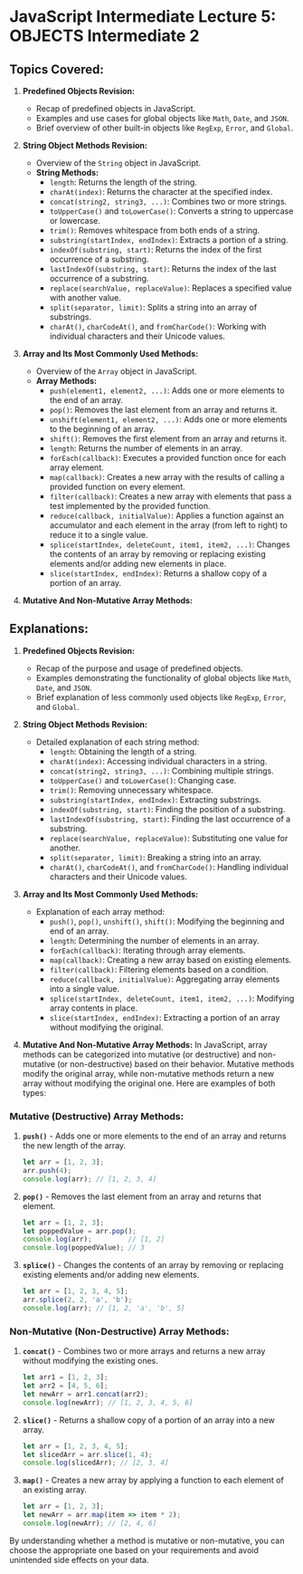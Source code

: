 # JavaScript Intermediate Lecture 5: OBJECTS Intermediate 2

## Topics Covered:

1. **Predefined Objects Revision:**
   - Recap of predefined objects in JavaScript.
   - Examples and use cases for global objects like `Math`, `Date`, and `JSON`.
   - Brief overview of other built-in objects like `RegExp`, `Error`, and `Global`.

2. **String Object Methods Revision:**
   - Overview of the `String` object in JavaScript.
   - **String Methods:**
      - `length`: Returns the length of the string.
      - `charAt(index)`: Returns the character at the specified index.
      - `concat(string2, string3, ...)`: Combines two or more strings.
      - `toUpperCase()` and `toLowerCase()`: Converts a string to uppercase or lowercase.
      - `trim()`: Removes whitespace from both ends of a string.
      - `substring(startIndex, endIndex)`: Extracts a portion of a string.
      - `indexOf(substring, start)`: Returns the index of the first occurrence of a substring.
      - `lastIndexOf(substring, start)`: Returns the index of the last occurrence of a substring.
      - `replace(searchValue, replaceValue)`: Replaces a specified value with another value.
      - `split(separator, limit)`: Splits a string into an array of substrings.
      - `charAt()`, `charCodeAt()`, and `fromCharCode()`: Working with individual characters and their Unicode values.

3. **Array and Its Most Commonly Used Methods:**
   - Overview of the `Array` object in JavaScript.
   - **Array Methods:**
      - `push(element1, element2, ...)`: Adds one or more elements to the end of an array.
      - `pop()`: Removes the last element from an array and returns it.
      - `unshift(element1, element2, ...)`: Adds one or more elements to the beginning of an array.
      - `shift()`: Removes the first element from an array and returns it.
      - `length`: Returns the number of elements in an array.
      - `forEach(callback)`: Executes a provided function once for each array element.
      - `map(callback)`: Creates a new array with the results of calling a provided function on every element.
      - `filter(callback)`: Creates a new array with elements that pass a test implemented by the provided function.
      - `reduce(callback, initialValue)`: Applies a function against an accumulator and each element in the array (from left to right) to reduce it to a single value.
      - `splice(startIndex, deleteCount, item1, item2, ...)`: Changes the contents of an array by removing or replacing existing elements and/or adding new elements in place.
      - `slice(startIndex, endIndex)`: Returns a shallow copy of a portion of an array.
    
4. **Mutative And Non-Mutative Array Methods:**

## Explanations:

1. **Predefined Objects Revision:**
   - Recap of the purpose and usage of predefined objects.
   - Examples demonstrating the functionality of global objects like `Math`, `Date`, and `JSON`.
   - Brief explanation of less commonly used objects like `RegExp`, `Error`, and `Global`.

2. **String Object Methods Revision:**
   - Detailed explanation of each string method:
      - `length`: Obtaining the length of a string.
      - `charAt(index)`: Accessing individual characters in a string.
      - `concat(string2, string3, ...)`: Combining multiple strings.
      - `toUpperCase()` and `toLowerCase()`: Changing case.
      - `trim()`: Removing unnecessary whitespace.
      - `substring(startIndex, endIndex)`: Extracting substrings.
      - `indexOf(substring, start)`: Finding the position of a substring.
      - `lastIndexOf(substring, start)`: Finding the last occurrence of a substring.
      - `replace(searchValue, replaceValue)`: Substituting one value for another.
      - `split(separator, limit)`: Breaking a string into an array.
      - `charAt()`, `charCodeAt()`, and `fromCharCode()`: Handling individual characters and their Unicode values.

3. **Array and Its Most Commonly Used Methods:**
   - Explanation of each array method:
      - `push()`, `pop()`, `unshift()`, `shift()`: Modifying the beginning and end of an array.
      - `length`: Determining the number of elements in an array.
      - `forEach(callback)`: Iterating through array elements.
      - `map(callback)`: Creating a new array based on existing elements.
      - `filter(callback)`: Filtering elements based on a condition.
      - `reduce(callback, initialValue)`: Aggregating array elements into a single value.
      - `splice(startIndex, deleteCount, item1, item2, ...)`: Modifying array contents in place.
      - `slice(startIndex, endIndex)`: Extracting a portion of an array without modifying the original.
    
4. **Mutative And Non-Mutative Array Methods:**
    In JavaScript, array methods can be categorized into mutative (or destructive) and non-mutative (or non-destructive) based on their behavior. Mutative methods modify the original array, while non-mutative methods return a new array without modifying the original one. Here are examples of both types:

### Mutative (Destructive) Array Methods:

1. **`push()`** - Adds one or more elements to the end of an array and returns the new length of the array.

    ```javascript
    let arr = [1, 2, 3];
    arr.push(4);
    console.log(arr); // [1, 2, 3, 4]
    ```

2. **`pop()`** - Removes the last element from an array and returns that element.

    ```javascript
    let arr = [1, 2, 3];
    let poppedValue = arr.pop();
    console.log(arr);         // [1, 2]
    console.log(poppedValue); // 3
    ```

3. **`splice()`** - Changes the contents of an array by removing or replacing existing elements and/or adding new elements.

    ```javascript
    let arr = [1, 2, 3, 4, 5];
    arr.splice(2, 2, 'a', 'b');
    console.log(arr); // [1, 2, 'a', 'b', 5]
    ```

### Non-Mutative (Non-Destructive) Array Methods:

1. **`concat()`** - Combines two or more arrays and returns a new array without modifying the existing ones.

    ```javascript
    let arr1 = [1, 2, 3];
    let arr2 = [4, 5, 6];
    let newArr = arr1.concat(arr2);
    console.log(newArr); // [1, 2, 3, 4, 5, 6]
    ```

2. **`slice()`** - Returns a shallow copy of a portion of an array into a new array.

    ```javascript
    let arr = [1, 2, 3, 4, 5];
    let slicedArr = arr.slice(1, 4);
    console.log(slicedArr); // [2, 3, 4]
    ```

3. **`map()`** - Creates a new array by applying a function to each element of an existing array.

    ```javascript
    let arr = [1, 2, 3];
    let newArr = arr.map(item => item * 2);
    console.log(newArr); // [2, 4, 6]
    ```

By understanding whether a method is mutative or non-mutative, you can choose the appropriate one based on your requirements and avoid unintended side effects on your data.


